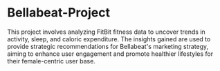 # Bellabeat-Project
This project involves analyzing FitBit fitness data to uncover trends in activity, sleep, and caloric expenditure. The insights gained are used to provide strategic recommendations for Bellabeat's marketing strategy, aiming to enhance user engagement and promote healthier lifestyles for their female-centric user base.
